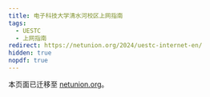 ```yaml
---
title: 电子科技大学清水河校区上网指南
tags: 
  - UESTC
  - 上网指南
redirect: https://netunion.org/2024/uestc-internet-en/
hidden: true
nopdf: true
---
```


本页面已迁移至 [netunion.org](https://netunion.org/2024/uestc-internet-en/)。